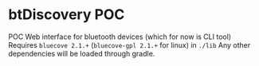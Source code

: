 btDiscovery POC
===========

POC Web interface for bluetooth devices (which for now is CLI tool)
Requires `bluecove 2.1.+` (`bluecove-gpl 2.1.+` for linux) in `./lib`
Any other dependencies will be loaded through gradle.
